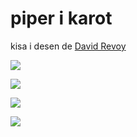 # piper i karot

kisa i desen de [David Revoy](https://www.peppercarrot.com/)

![](http://www.pandunia.info/desen/piper_i_karot/piper_i_karot_E01P00.png)

![](http://www.pandunia.info/desen/piper_i_karot/piper_i_karot_E01P01.png)

![](http://www.pandunia.info/desen/piper_i_karot/piper_i_karot_E01P02.png)

![](http://www.pandunia.info/desen/piper_i_karot/piper_i_karot_E01P03.png)
